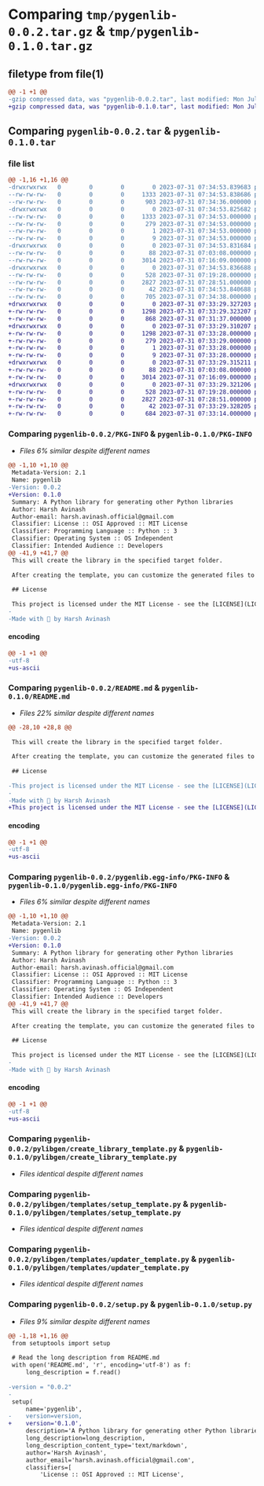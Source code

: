 # Comparing `tmp/pygenlib-0.0.2.tar.gz` & `tmp/pygenlib-0.1.0.tar.gz`

## filetype from file(1)

```diff
@@ -1 +1 @@
-gzip compressed data, was "pygenlib-0.0.2.tar", last modified: Mon Jul 31 07:34:53 2023, max compression
+gzip compressed data, was "pygenlib-0.1.0.tar", last modified: Mon Jul 31 07:33:29 2023, max compression
```

## Comparing `pygenlib-0.0.2.tar` & `pygenlib-0.1.0.tar`

### file list

```diff
@@ -1,16 +1,16 @@
-drwxrwxrwx   0        0        0        0 2023-07-31 07:34:53.839683 pygenlib-0.0.2/
--rw-rw-rw-   0        0        0     1333 2023-07-31 07:34:53.838686 pygenlib-0.0.2/PKG-INFO
--rw-rw-rw-   0        0        0      903 2023-07-31 07:34:36.000000 pygenlib-0.0.2/README.md
-drwxrwxrwx   0        0        0        0 2023-07-31 07:34:53.825682 pygenlib-0.0.2/pygenlib.egg-info/
--rw-rw-rw-   0        0        0     1333 2023-07-31 07:34:53.000000 pygenlib-0.0.2/pygenlib.egg-info/PKG-INFO
--rw-rw-rw-   0        0        0      279 2023-07-31 07:34:53.000000 pygenlib-0.0.2/pygenlib.egg-info/SOURCES.txt
--rw-rw-rw-   0        0        0        1 2023-07-31 07:34:53.000000 pygenlib-0.0.2/pygenlib.egg-info/dependency_links.txt
--rw-rw-rw-   0        0        0        9 2023-07-31 07:34:53.000000 pygenlib-0.0.2/pygenlib.egg-info/top_level.txt
-drwxrwxrwx   0        0        0        0 2023-07-31 07:34:53.831684 pygenlib-0.0.2/pylibgen/
--rw-rw-rw-   0        0        0       88 2023-07-31 07:03:08.000000 pygenlib-0.0.2/pylibgen/__init__.py
--rw-rw-rw-   0        0        0     3014 2023-07-31 07:16:09.000000 pygenlib-0.0.2/pylibgen/create_library_template.py
-drwxrwxrwx   0        0        0        0 2023-07-31 07:34:53.836688 pygenlib-0.0.2/pylibgen/templates/
--rw-rw-rw-   0        0        0      528 2023-07-31 07:19:28.000000 pygenlib-0.0.2/pylibgen/templates/setup_template.py
--rw-rw-rw-   0        0        0     2827 2023-07-31 07:28:51.000000 pygenlib-0.0.2/pylibgen/templates/updater_template.py
--rw-rw-rw-   0        0        0       42 2023-07-31 07:34:53.840688 pygenlib-0.0.2/setup.cfg
--rw-rw-rw-   0        0        0      705 2023-07-31 07:34:38.000000 pygenlib-0.0.2/setup.py
+drwxrwxrwx   0        0        0        0 2023-07-31 07:33:29.327203 pygenlib-0.1.0/
+-rw-rw-rw-   0        0        0     1298 2023-07-31 07:33:29.323207 pygenlib-0.1.0/PKG-INFO
+-rw-rw-rw-   0        0        0      868 2023-07-31 07:31:37.000000 pygenlib-0.1.0/README.md
+drwxrwxrwx   0        0        0        0 2023-07-31 07:33:29.310207 pygenlib-0.1.0/pygenlib.egg-info/
+-rw-rw-rw-   0        0        0     1298 2023-07-31 07:33:28.000000 pygenlib-0.1.0/pygenlib.egg-info/PKG-INFO
+-rw-rw-rw-   0        0        0      279 2023-07-31 07:33:29.000000 pygenlib-0.1.0/pygenlib.egg-info/SOURCES.txt
+-rw-rw-rw-   0        0        0        1 2023-07-31 07:33:28.000000 pygenlib-0.1.0/pygenlib.egg-info/dependency_links.txt
+-rw-rw-rw-   0        0        0        9 2023-07-31 07:33:28.000000 pygenlib-0.1.0/pygenlib.egg-info/top_level.txt
+drwxrwxrwx   0        0        0        0 2023-07-31 07:33:29.315211 pygenlib-0.1.0/pylibgen/
+-rw-rw-rw-   0        0        0       88 2023-07-31 07:03:08.000000 pygenlib-0.1.0/pylibgen/__init__.py
+-rw-rw-rw-   0        0        0     3014 2023-07-31 07:16:09.000000 pygenlib-0.1.0/pylibgen/create_library_template.py
+drwxrwxrwx   0        0        0        0 2023-07-31 07:33:29.321206 pygenlib-0.1.0/pylibgen/templates/
+-rw-rw-rw-   0        0        0      528 2023-07-31 07:19:28.000000 pygenlib-0.1.0/pylibgen/templates/setup_template.py
+-rw-rw-rw-   0        0        0     2827 2023-07-31 07:28:51.000000 pygenlib-0.1.0/pylibgen/templates/updater_template.py
+-rw-rw-rw-   0        0        0       42 2023-07-31 07:33:29.328205 pygenlib-0.1.0/setup.cfg
+-rw-rw-rw-   0        0        0      684 2023-07-31 07:33:14.000000 pygenlib-0.1.0/setup.py
```

### Comparing `pygenlib-0.0.2/PKG-INFO` & `pygenlib-0.1.0/PKG-INFO`

 * *Files 6% similar despite different names*

```diff
@@ -1,10 +1,10 @@
 Metadata-Version: 2.1
 Name: pygenlib
-Version: 0.0.2
+Version: 0.1.0
 Summary: A Python library for generating other Python libraries
 Author: Harsh Avinash
 Author-email: harsh.avinash.official@gmail.com
 Classifier: License :: OSI Approved :: MIT License
 Classifier: Programming Language :: Python :: 3
 Classifier: Operating System :: OS Independent
 Classifier: Intended Audience :: Developers
@@ -41,9 +41,7 @@
 This will create the library in the specified target folder.
 
 After creating the template, you can customize the generated files to build your Python library as per your specific requirements.
 
 ## License
 
 This project is licensed under the MIT License - see the [LICENSE](LICENSE) file for details.
-
-Made with 💖 by Harsh Avinash
```

#### encoding

```diff
@@ -1 +1 @@
-utf-8
+us-ascii
```

### Comparing `pygenlib-0.0.2/README.md` & `pygenlib-0.1.0/README.md`

 * *Files 22% similar despite different names*

```diff
@@ -28,10 +28,8 @@
 
 This will create the library in the specified target folder.
 
 After creating the template, you can customize the generated files to build your Python library as per your specific requirements.
 
 ## License
 
-This project is licensed under the MIT License - see the [LICENSE](LICENSE) file for details.
-
-Made with 💖 by Harsh Avinash
+This project is licensed under the MIT License - see the [LICENSE](LICENSE) file for details.
```

#### encoding

```diff
@@ -1 +1 @@
-utf-8
+us-ascii
```

### Comparing `pygenlib-0.0.2/pygenlib.egg-info/PKG-INFO` & `pygenlib-0.1.0/pygenlib.egg-info/PKG-INFO`

 * *Files 6% similar despite different names*

```diff
@@ -1,10 +1,10 @@
 Metadata-Version: 2.1
 Name: pygenlib
-Version: 0.0.2
+Version: 0.1.0
 Summary: A Python library for generating other Python libraries
 Author: Harsh Avinash
 Author-email: harsh.avinash.official@gmail.com
 Classifier: License :: OSI Approved :: MIT License
 Classifier: Programming Language :: Python :: 3
 Classifier: Operating System :: OS Independent
 Classifier: Intended Audience :: Developers
@@ -41,9 +41,7 @@
 This will create the library in the specified target folder.
 
 After creating the template, you can customize the generated files to build your Python library as per your specific requirements.
 
 ## License
 
 This project is licensed under the MIT License - see the [LICENSE](LICENSE) file for details.
-
-Made with 💖 by Harsh Avinash
```

#### encoding

```diff
@@ -1 +1 @@
-utf-8
+us-ascii
```

### Comparing `pygenlib-0.0.2/pylibgen/create_library_template.py` & `pygenlib-0.1.0/pylibgen/create_library_template.py`

 * *Files identical despite different names*

### Comparing `pygenlib-0.0.2/pylibgen/templates/setup_template.py` & `pygenlib-0.1.0/pylibgen/templates/setup_template.py`

 * *Files identical despite different names*

### Comparing `pygenlib-0.0.2/pylibgen/templates/updater_template.py` & `pygenlib-0.1.0/pylibgen/templates/updater_template.py`

 * *Files identical despite different names*

### Comparing `pygenlib-0.0.2/setup.py` & `pygenlib-0.1.0/setup.py`

 * *Files 9% similar despite different names*

```diff
@@ -1,18 +1,16 @@
 from setuptools import setup
 
 # Read the long description from README.md
 with open('README.md', 'r', encoding='utf-8') as f:
     long_description = f.read()
 
-version = "0.0.2"
-
 setup(
     name='pygenlib',
-    version=version,
+    version='0.1.0',
     description='A Python library for generating other Python libraries',
     long_description=long_description,
     long_description_content_type='text/markdown',
     author='Harsh Avinash',
     author_email='harsh.avinash.official@gmail.com',
     classifiers=[
         'License :: OSI Approved :: MIT License',
```

